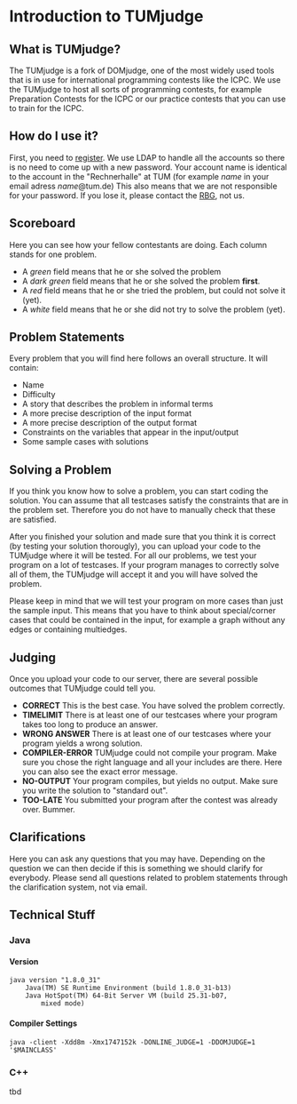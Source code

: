 # Introduction to TUMjudge

## What is TUMjudge?

The TUMjudge is a fork of DOMjudge, one of the most widely used tools that is in use for international programming contests like the ICPC.
We use the TUMjudge to host all sorts of programming contests, for example Preparation Contests for the ICPC or our practice contests that you can use to train for the ICPC. 

## How do I use it?

First, you need to [register](htttp://notfound.com).
We use LDAP to handle all the accounts so there is no need to come up with a new password.
Your account name is identical to the account in the "Rechnerhalle" at TUM (for example *name* in your email adress *name*@tum.de)
This also means that we are not responsible for your password. If you lose it, please contact the [RBG](http://www.in.tum.de/rbg.html), not us.

## Scoreboard
Here you can see how your fellow contestants are doing.
Each column stands for one problem. 

- A *green* field means that he or she solved the problem
- A *dark green* field means that he or she solved the problem **first**.
- A *red* field means that he or she tried the problem, but could not solve it (yet).
- A *white* field means that he or she did not try to solve the problem (yet).

## Problem Statements
Every problem that you will find here follows an overall structure. It will contain:

- Name
- Difficulty
- A story that describes the problem in informal terms
- A more precise description of the input format
- A more precise description of the output format
- Constraints on the variables that appear in the input/output
- Some sample cases with solutions 

## Solving a Problem
If you think you know how to solve a problem, you can start coding the solution.
You can assume that all testcases satisfy the constraints that are in the problem set.
Therefore you do not have to manually check that these are satisfied.

After you finished your solution and made sure that you think it is correct (by testing your solution thorougly), you can upload your code to the TUMjudge where it will be tested.
For all our problems, we test your program on a lot of testcases. If your program manages to correctly solve all of them, the TUMjudge will accept it and you will have solved the problem.

Please keep in mind that we will test your program on more cases than just the sample input.
This means that you have to think about special/corner cases that could be contained in the input, for example a graph without any edges or containing multiedges.

## Judging
Once you upload your code to our server, there are several possible outcomes that TUMjudge could tell you.
- **CORRECT** This is the best case. You have solved the problem correctly.
- **TIMELIMIT** There is at least one of our testcases where your program takes too long to produce an answer.
- **WRONG ANSWER** There is at least one of our testcases where your program yields a wrong solution.
- **COMPILER-ERROR** TUMjudge could not compile your program. Make sure you chose the right language and all your includes are there. Here you can also see the exact error message.
- **NO-OUTPUT** Your program compiles, but yields no output. Make sure you write the solution to "standard out".
- **TOO-LATE** You submitted your program after the contest was already over. Bummer.

## Clarifications
Here you can ask any questions that you may have.
Depending on the question we can then decide if this is something we should clarify for everybody.
Please send all questions related to problem statements through the clarification system, not via email. 

## Technical Stuff

### Java
#### Version
```
java version "1.8.0_31"
    Java(TM) SE Runtime Environment (build 1.8.0_31-b13)
    Java HotSpot(TM) 64-Bit Server VM (build 25.31-b07,
        mixed mode)
```

#### Compiler Settings
```
java -client -Xdd8m -Xmx1747152k -DONLINE_JUDGE=1 -DDOMJUDGE=1 '$MAINCLASS'
```

### C++

tbd
